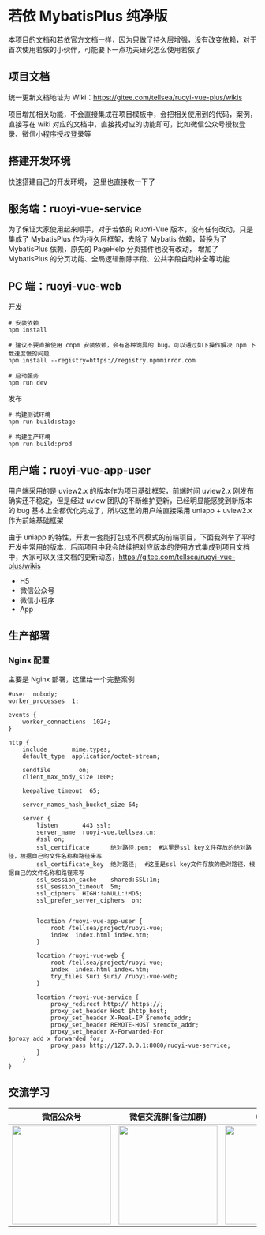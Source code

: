 # 若依 MybatisPlus 纯净版

本项目的文档和若依官方文档一样，因为只做了持久层增强，没有改变依赖，对于首次使用若依的小伙伴，可能要下一点功夫研究怎么使用若依了

## 项目文档

统一更新文档地址为 Wiki：https://gitee.com/tellsea/ruoyi-vue-plus/wikis

项目增加相关功能，不会直接集成在项目模板中，会把相关使用到的代码，案例，直接写在 wiki 对应的文档中，直接找对应的功能即可，比如微信公众号授权登录、微信小程序授权登录等

## 搭建开发环境

快速搭建自己的开发环境， 这里也直接教一下了

## 服务端：ruoyi-vue-service

为了保证大家使用起来顺手，对于若依的 RuoYi-Vue 版本，没有任何改动，只是集成了 MybatisPlus 作为持久层框架，去除了 Mybatis 依赖，替换为了 MybatisPlus 依赖，原先的 PageHelp 分页插件也没有改动， 增加了 MybatisPlus 的分页功能、全局逻辑删除字段、公共字段自动补全等功能

## PC 端：ruoyi-vue-web

开发

```shell
# 安装依赖
npm install

# 建议不要直接使用 cnpm 安装依赖，会有各种诡异的 bug。可以通过如下操作解决 npm 下载速度慢的问题
npm install --registry=https://registry.npmmirror.com

# 启动服务
npm run dev
```

发布

```shell
# 构建测试环境
npm run build:stage

# 构建生产环境
npm run build:prod
```

## 用户端：ruoyi-vue-app-user

用户端采用的是 uview2.x 的版本作为项目基础框架，前端时间 uview2.x 刚发布确实还不稳定，但是经过 uview 团队的不断维护更新，已经明显能感觉到新版本的 bug 基本上全都优化完成了，所以这里的用户端直接采用 uniapp + uview2.x 作为前端基础框架

由于 uniapp 的特性，开发一套能打包成不同模式的前端项目，下面我列举了平时开发中常用的版本，后面项目中我会陆续把对应版本的使用方式集成到项目文档中，大家可以关注文档的更新动态，https://gitee.com/tellsea/ruoyi-vue-plus/wikis

- H5
- 微信公众号
- 微信小程序
- App

## 生产部署

### Nginx 配置

主要是 Nginx 部署，这里给一个完整案例

```shell
#user  nobody;
worker_processes  1;

events {
    worker_connections  1024;
}

http {
    include       mime.types;
    default_type  application/octet-stream;

    sendfile        on;
	client_max_body_size 100M;

    keepalive_timeout  65;

    server_names_hash_bucket_size 64;

	server {
        listen       443 ssl;
        server_name  ruoyi-vue.tellsea.cn;
        #ssl on;
        ssl_certificate      绝对路径.pem;  #这里是ssl key文件存放的绝对路径，根据自己的文件名称和路径来写
        ssl_certificate_key  绝对路径;  #这里是ssl key文件存放的绝对路径，根据自己的文件名称和路径来写
        ssl_session_cache    shared:SSL:1m;
        ssl_session_timeout  5m;
        ssl_ciphers  HIGH:!aNULL:!MD5;
        ssl_prefer_server_ciphers  on;


		location /ruoyi-vue-app-user {
			root /tellsea/project/ruoyi-vue;
			index  index.html index.htm;
		}

		location /ruoyi-vue-web {
			root /tellsea/project/ruoyi-vue;
			index  index.html index.htm;
			try_files $uri $uri/ /ruoyi-vue-web;
		}

		location /ruoyi-vue-service {
			proxy_redirect http:// https://;
			proxy_set_header Host $http_host;
			proxy_set_header X-Real-IP $remote_addr;
			proxy_set_header REMOTE-HOST $remote_addr;
			proxy_set_header X-Forwarded-For $proxy_add_x_forwarded_for;
			proxy_pass http://127.0.0.1:8080/ruoyi-vue-service;
		}
    }
}
```

## 交流学习

| 微信公众号                                                                                              | 微信交流群(备注加群)                                                                                    | QQ 交流群                                                                                               |
| ------------------------------------------------------------------------------------------------------- | ------------------------------------------------------------------------------------------------------- | ------------------------------------------------------------------------------------------------------- |
| <img src="https://img-blog.csdnimg.cn/9e6525af94b447a2a82304b134f683b0.png" width="200" height="200" /> | <img src="https://img-blog.csdnimg.cn/076a7154768544f5b5ef42cd6be96947.png" width="200" height="200" /> | <img src="https://img-blog.csdnimg.cn/9e466965348b49f3aadfb8a89b050a7d.png" width="200" height="200" /> |
